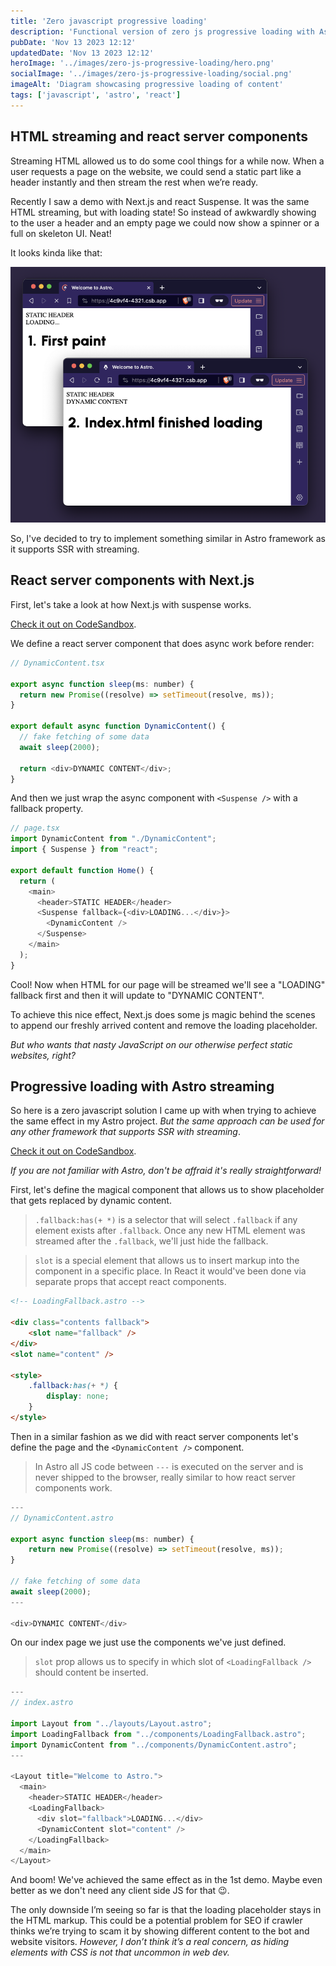 ```yaml
---
title: 'Zero javascript progressive loading'
description: 'Functional version of zero js progressive loading with Astro framework and comparison to react server components in Next.js with Suspense.'
pubDate: 'Nov 13 2023 12:12'
updatedDate: 'Nov 13 2023 12:12'
heroImage: '../images/zero-js-progressive-loading/hero.png'
socialImage: '../images/zero-js-progressive-loading/social.png'
imageAlt: 'Diagram showcasing progressive loading of content'
tags: ['javascript', 'astro', 'react']
---
```



## HTML streaming and react server components
Streaming HTML allowed us to do some cool things for a while now. When a user requests a page on the website, we could send a static part like a header instantly and then stream the rest when we’re ready.

Recently I saw a demo with Next.js and react Suspense. It was the same HTML streaming, but with loading state! So instead of awkwardly showing to the user a header and an empty page we could now show a spinner or a full on skeleton UI. Neat!

It looks kinda like that:

![Progressive loading demo](../images/zero-js-progressive-loading/showcase.png)

So, I've decided to try to implement something similar in Astro framework as it supports SSR with streaming. 

## React server components with Next.js

First, let's take a look at how Next.js with suspense works.

[Check it out on CodeSandbox](https://codesandbox.io/p/sandbox/article-demo-next-js-with-suspense-l6v2js).

We define a react server component that does async work before render:

```javascript
// DynamicContent.tsx

export async function sleep(ms: number) {
  return new Promise((resolve) => setTimeout(resolve, ms));
}

export default async function DynamicContent() {
  // fake fetching of some data
  await sleep(2000);

  return <div>DYNAMIC CONTENT</div>;
}
```

And then we just wrap the async component with `<Suspense />` with a fallback property.

```javascript
// page.tsx
import DynamicContent from "./DynamicContent";
import { Suspense } from "react";

export default function Home() {
  return (
    <main>
      <header>STATIC HEADER</header>
      <Suspense fallback={<div>LOADING...</div>}>
        <DynamicContent />
      </Suspense>
    </main>
  );
}
```

Cool! Now when HTML for our page will be streamed we'll see a "LOADING" fallback first and then it will update to "DYNAMIC CONTENT".

To achieve this nice effect, Next.js does some js magic behind the scenes to append our freshly arrived content and remove the loading placeholder.

_But who wants that nasty JavaScript on our otherwise perfect static websites, right?_

## Progressive loading with Astro streaming

So here is a zero javascript solution I came up with when trying to achieve the same effect in my Astro project. _But the same approach can be used for any other framework that supports SSR with streaming_.

[Check it out on CodeSandbox](https://codesandbox.io/p/sandbox/article-demo-astro-progressive-loading-4c9vf4).

_If you are not familiar with Astro, don't be affraid it's really straightforward!_

First, let's define the magical component that allows us to show placeholder that gets replaced by dynamic content.

>`.fallback:has(+ *)` is a selector that will select `.fallback` if any element exists after `.fallback`. Once any new HTML element was streamed after the `.fallback`, we'll just hide the fallback. 

>`slot` is a special element that allows us to insert markup into the component in a specific place. In React it would've been done via separate props that accept react components.

```html
<!-- LoadingFallback.astro -->

<div class="contents fallback">
    <slot name="fallback" />
</div>
<slot name="content" />

<style>
    .fallback:has(+ *) {
        display: none;
    }
</style>
```

Then in a similar fashion as we did with react server components let's define the page and the `<DynamicContent />` component.

>In Astro all JS code between `---` is executed on the server and is never shipped to the browser, really similar to how react server components work.

```javascript
---
// DynamicContent.astro

export async function sleep(ms: number) {
    return new Promise((resolve) => setTimeout(resolve, ms));
}

// fake fetching of some data
await sleep(2000);
---

<div>DYNAMIC CONTENT</div>
```

On our index page we just use the components we've just defined.

> `slot` prop allows us to specify in which slot of `<LoadingFallback />` should content be inserted.

```javascript
---
// index.astro

import Layout from "../layouts/Layout.astro";
import LoadingFallback from "../components/LoadingFallback.astro";
import DynamicContent from "../components/DynamicContent.astro";
---

<Layout title="Welcome to Astro.">
  <main>
    <header>STATIC HEADER</header>
    <LoadingFallback>
      <div slot="fallback">LOADING...</div>
      <DynamicContent slot="content" />
    </LoadingFallback>
  </main>
</Layout>

```

And boom! We've achieved the same effect as in the 1st demo. Maybe even better as we don't need any client side JS for that 😉.

The only downside I’m seeing so far is that the loading placeholder stays in the HTML markup. This could be a potential problem for SEO if crawler thinks we’re trying to scam it by showing different content to the bot and website visitors. _However, I don’t think it’s a real concern, as hiding elements with CSS is not that uncommon in web dev._

